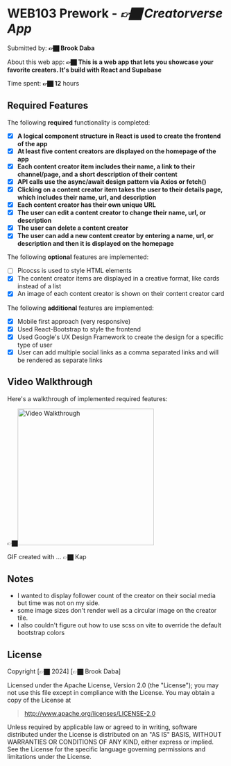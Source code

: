 # WEB103 Prework - _👉🏿 Creatorverse App_

Submitted by: **👉🏿 Brook Daba**

About this web app: **👉🏿 This is a web app that lets you showcase your favorite creaters. It's build with React and Supabase**

Time spent: **👉🏿 12** hours

## Required Features

The following **required** functionality is completed:

<!-- 👉🏿👉🏿👉🏿 Make sure to check off completed functionality below -->

- [x] **A logical component structure in React is used to create the frontend of the app**
- [x] **At least five content creators are displayed on the homepage of the app**
- [x] **Each content creator item includes their name, a link to their channel/page, and a short description of their content**
- [x] **API calls use the async/await design pattern via Axios or fetch()**
- [x] **Clicking on a content creator item takes the user to their details page, which includes their name, url, and description**
- [x] **Each content creator has their own unique URL**
- [x] **The user can edit a content creator to change their name, url, or description**
- [x] **The user can delete a content creator**
- [x] **The user can add a new content creator by entering a name, url, or description and then it is displayed on the homepage**

The following **optional** features are implemented:

- [ ] Picocss is used to style HTML elements
- [x] The content creator items are displayed in a creative format, like cards instead of a list
- [x] An image of each content creator is shown on their content creator card

The following **additional** features are implemented:

- [x] Mobile first approach (very responsive)
- [x] Used React-Bootstrap to style the frontend
- [x] Used Google's UX Design Framework to create the design for a specific type of user
- [x] User can add multiple social links as a comma separated links and will be rendered as separate links

## Video Walkthrough

Here's a walkthrough of implemented required features:

👉🏿<img src='https://i.postimg.cc/3RYrZgKv/Kapture-2024-08-01-at-14-01-15.gif' title='Video Walkthrough' width='314px' alt='Video Walkthrough' />

<!-- Replace this with whatever GIF tool you used! -->

GIF created with ... 👉🏿 Kap

<!-- Recommended tools:
[Kap](https://getkap.co/) for macOS
[ScreenToGif](https://www.screentogif.com/) for Windows
[peek](https://github.com/phw/peek) for Linux. -->

## Notes

- I wanted to display follower count of the creator on their social media but time was not on my side.
- some image sizes don't render well as a circular image on the creator tile.
- I also couldn't figure out how to use scss on vite to override the default bootstrap colors
## License

Copyright [👉🏿 2024] [👉🏿 Brook Daba]

Licensed under the Apache License, Version 2.0 (the "License"); you may not use this file except in compliance with the License. You may obtain a copy of the License at

> http://www.apache.org/licenses/LICENSE-2.0

Unless required by applicable law or agreed to in writing, software distributed under the License is distributed on an "AS IS" BASIS, WITHOUT WARRANTIES OR CONDITIONS OF ANY KIND, either express or implied. See the License for the specific language governing permissions and limitations under the License.

